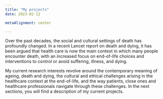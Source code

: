 ```yaml
---
title: "My projects"
date: 2023-02-12

metaAlignment: center

---
```


Over the past decades, the social and cultural settings of death has profoundly changed. In a recent Lancet report on death and dying, it has been argued that health care is now the main context in which many people encounter death, with an increased focus on end-of-life choices and interventions to control or avoid suffering, illness, and dying. 
<!--more--> My current research interests revolve around the contemporary meaning of ageing, death and dying, the cultural and ethical challenges  arising in the healthcare context at the end-of-life, and the way patients, close ones and healthcare professionals navigate through these challenges. In the next sections, you will find a description of my current projects.